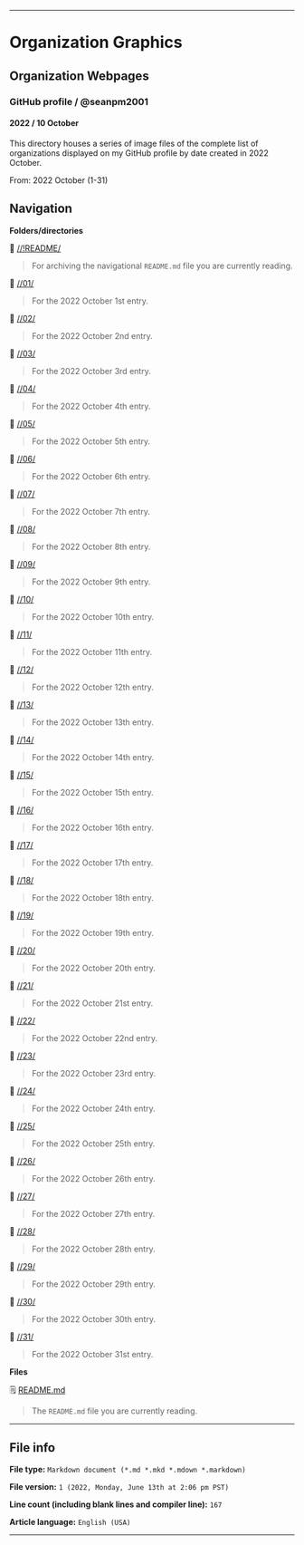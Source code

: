 
***

# Organization Graphics

## Organization Webpages

### GitHub profile / @seanpm2001

#### 2022 / 10 October

This directory houses a series of image files of the complete list of organizations displayed on my GitHub profile by date created in 2022 October.

From: 2022 October (1-31)

## Navigation

**Folders/directories**

📁 [//!README/](/OrganizationGraphics/Organization_webpages/GitHub_Profile/@seanpm2001/2022/10_October/!README/)

> For archiving the navigational `README.md` file you are currently reading.

📁 [//01/](/OrganizationGraphics/Organization_webpages/GitHub_Profile/@seanpm2001/2022/10_October/01/)

> For the 2022 October 1st entry.

📁 [//02/](/OrganizationGraphics/Organization_webpages/GitHub_Profile/@seanpm2001/2022/10_October/02/)

> For the 2022 October 2nd entry.

📁 [//03/](/OrganizationGraphics/Organization_webpages/GitHub_Profile/@seanpm2001/2022/10_October/03/)

> For the 2022 October 3rd entry.

📁 [//04/](/OrganizationGraphics/Organization_webpages/GitHub_Profile/@seanpm2001/2022/10_October/04/)

> For the 2022 October 4th entry.

📁 [//05/](/OrganizationGraphics/Organization_webpages/GitHub_Profile/@seanpm2001/2022/10_October/05/)

> For the 2022 October 5th entry.

📁 [//06/](/OrganizationGraphics/Organization_webpages/GitHub_Profile/@seanpm2001/2022/10_October/06/)

> For the 2022 October 6th entry.

📁 [//07/](/OrganizationGraphics/Organization_webpages/GitHub_Profile/@seanpm2001/2022/10_October/07/)

> For the 2022 October 7th entry.

📁 [//08/](/OrganizationGraphics/Organization_webpages/GitHub_Profile/@seanpm2001/2022/10_October/08/)

> For the 2022 October 8th entry.

📁 [//09/](/OrganizationGraphics/Organization_webpages/GitHub_Profile/@seanpm2001/2022/10_October/09/)

> For the 2022 October 9th entry.

📁 [//10/](/OrganizationGraphics/Organization_webpages/GitHub_Profile/@seanpm2001/2022/10_October/10/)

> For the 2022 October 10th entry.

📁 [//11/](/OrganizationGraphics/Organization_webpages/GitHub_Profile/@seanpm2001/2022/10_October/11/)

> For the 2022 October 11th entry.

📁 [//12/](/OrganizationGraphics/Organization_webpages/GitHub_Profile/@seanpm2001/2022/10_October/12/)

> For the 2022 October 12th entry.

📁 [//13/](/OrganizationGraphics/Organization_webpages/GitHub_Profile/@seanpm2001/2022/10_October/13/)

> For the 2022 October 13th entry.

📁 [//14/](/OrganizationGraphics/Organization_webpages/GitHub_Profile/@seanpm2001/2022/10_October/14/)

> For the 2022 October 14th entry.

📁 [//15/](/OrganizationGraphics/Organization_webpages/GitHub_Profile/@seanpm2001/2022/10_October/15/)

> For the 2022 October 15th entry.

📁 [//16/](/OrganizationGraphics/Organization_webpages/GitHub_Profile/@seanpm2001/2022/10_October/16/)

> For the 2022 October 16th entry.

📁 [//17/](/OrganizationGraphics/Organization_webpages/GitHub_Profile/@seanpm2001/2022/10_October/17/)

> For the 2022 October 17th entry.

📁 [//18/](/OrganizationGraphics/Organization_webpages/GitHub_Profile/@seanpm2001/2022/10_October/18/)

> For the 2022 October 18th entry.

📁 [//19/](/OrganizationGraphics/Organization_webpages/GitHub_Profile/@seanpm2001/2022/10_October/19/)

> For the 2022 October 19th entry.

📁 [//20/](/OrganizationGraphics/Organization_webpages/GitHub_Profile/@seanpm2001/2022/10_October/20/)

> For the 2022 October 20th entry.

📁 [//21/](/OrganizationGraphics/Organization_webpages/GitHub_Profile/@seanpm2001/2022/10_October/21/)

> For the 2022 October 21st entry.

📁 [//22/](/OrganizationGraphics/Organization_webpages/GitHub_Profile/@seanpm2001/2022/10_October/22/)

> For the 2022 October 22nd entry.

📁 [//23/](/OrganizationGraphics/Organization_webpages/GitHub_Profile/@seanpm2001/2022/10_October/23/)

> For the 2022 October 23rd entry.

📁 [//24/](/OrganizationGraphics/Organization_webpages/GitHub_Profile/@seanpm2001/2022/10_October/24/)

> For the 2022 October 24th entry.

📁 [//25/](/OrganizationGraphics/Organization_webpages/GitHub_Profile/@seanpm2001/2022/10_October/25/)

> For the 2022 October 25th entry.

📁 [//26/](/OrganizationGraphics/Organization_webpages/GitHub_Profile/@seanpm2001/2022/10_October/26/)

> For the 2022 October 26th entry.

📁 [//27/](/OrganizationGraphics/Organization_webpages/GitHub_Profile/@seanpm2001/2022/10_October/27/)

> For the 2022 October 27th entry.

📁 [//28/](/OrganizationGraphics/Organization_webpages/GitHub_Profile/@seanpm2001/2022/10_October/28/)

> For the 2022 October 28th entry.

📁 [//29/](/OrganizationGraphics/Organization_webpages/GitHub_Profile/@seanpm2001/2022/10_October/29/)

> For the 2022 October 29th entry.

📁 [//30/](/OrganizationGraphics/Organization_webpages/GitHub_Profile/@seanpm2001/2022/10_October/30/)

> For the 2022 October 30th entry.

📁 [//31/](/OrganizationGraphics/Organization_webpages/GitHub_Profile/@seanpm2001/2022/10_October/31/)

> For the 2022 October 31st entry.

**Files**

🗒️ [README.md](/OrganizationGraphics/Organization_webpages/GitHub_Profile/@seanpm2001/2022/10_October/README.md)

> The `README.md` file you are currently reading.

***

## File info

**File type:** `Markdown document (*.md *.mkd *.mdown *.markdown)`

**File version:** `1 (2022, Monday, June 13th at 2:06 pm PST)`

**Line count (including blank lines and compiler line):** `167`

**Article language:** `English (USA)`

***
